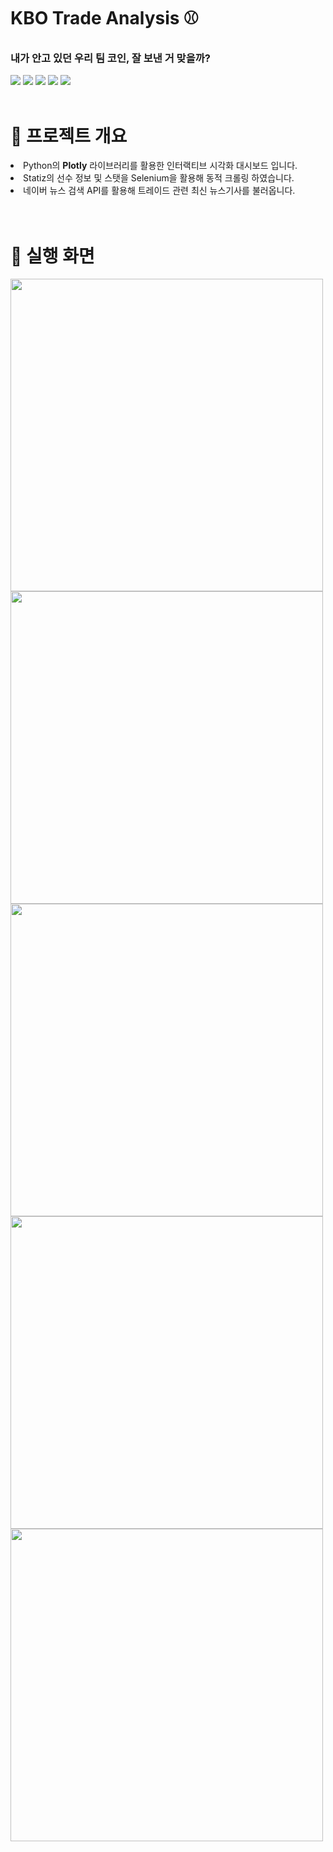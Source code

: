 # KBO Trade Analysis ⚾
### 내가 안고 있던 우리 팀 코인, 잘 보낸 거 맞을까?

<img src="https://img.shields.io/badge/Jupyter-F37626?style=for-the-badge&logo=Jupyter&logoColor=white"> <img src="https://img.shields.io/badge/Selenium-43B02A?style=for-the-badge&logo=Selenium&logoColor=white"> <img src="https://img.shields.io/badge/Plotly-3F4F75?style=for-the-badge&logo=Plotly&logoColor=white"> <img src="https://img.shields.io/badge/Bootstrap-7952B3?style=for-the-badge&logo=Bootstrap&logoColor=white"> <img src="https://img.shields.io/badge/CSS3-1572B6?style=for-the-badge&logo=CSS3&logoColor=white"> 
<br><br>

# 🚀 프로젝트 개요
<li>Python의 <b>Plotly</b> 라이브러리를 활용한 인터랙티브 시각화 대시보드 입니다.</li>
<li>Statiz의 선수 정보 및 스탯을 Selenium을 활용해 동적 크롤링 하였습니다.</li>
<li>네이버 뉴스 검색 API를 활용해 트레이드 관련 최신 뉴스기사를 불러옵니다.</li>
<br><br>

# 🧠 실행 화면

<img src="https://github.com/user-attachments/assets/5cfd0514-8adc-4839-8ebf-6ee39fd4ddeb" width="500">
<img src="https://github.com/user-attachments/assets/7e4cc09f-c043-446e-be05-2410b600cbcc" width="500">


<img src="https://github.com/user-attachments/assets/0012963f-aa9d-4f5c-8a7f-4b5ce17edef4" width="500">
<img src="https://github.com/user-attachments/assets/42cdd39c-23ac-48ef-a41f-c6efe5cdab75" width="500">

<img src="https://github.com/user-attachments/assets/1ac573d6-ec06-4abc-a697-6350bb4ebf75" width="500">
